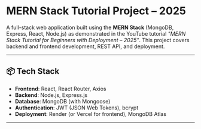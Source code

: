 # MERN Stack Tutorial Project – 2025

A full-stack web application built using the **MERN Stack** (MongoDB, Express, React, Node.js) as demonstrated in the YouTube tutorial _"MERN Stack Tutorial for Beginners with Deployment – 2025"_. This project covers backend and frontend development, REST API, and deployment.

---

## 📦 Tech Stack

- **Frontend**: React, React Router, Axios
- **Backend**: Node.js, Express.js
- **Database**: MongoDB (with Mongoose)
- **Authentication**: JWT (JSON Web Tokens), bcrypt
- **Deployment**: Render (or Vercel for frontend), MongoDB Atlas

---
